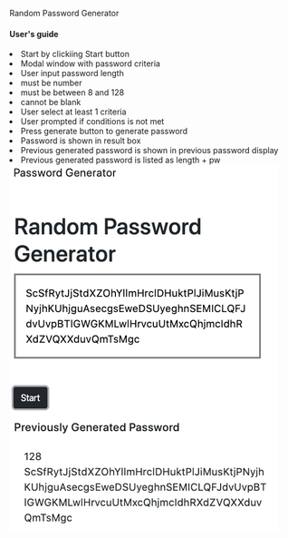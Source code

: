 Random Password Generator
<h4>User's guide</h4>
<li>Start by clickiing Start button</li>
<li>Modal window with password criteria</li>
<li>User input password length
    <li>must be number</li>
    <li>must be between 8 and 128</li>
    <li>cannot be blank</li>
    </li>
<li>User select at least 1 criteria</li>
<li>User prompted if conditions is not met</li>
<li>Press generate button to generate password</li>
<li>Password is shown in result box</li>
<li>Previous generated password is shown in previous password display</li>
<li>Previous generated password is listed as length + pw</li>
<img src="img/screenshot.PNG" alt="screenshot"